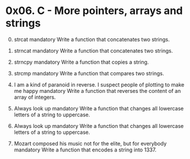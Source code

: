 # 0x06. C - More pointers, arrays and strings

0. strcat
mandatory
Write a function that concatenates two strings.

1. strncat
mandatory
Write a function that concatenates two strings.

2. strncpy
mandatory
Write a function that copies a string.

3. strcmp
mandatory
Write a function that compares two strings.

4. I am a kind of paranoid in reverse. I suspect people of plotting to make me happy
mandatory
Write a function that reverses the content of an array of integers.

5. Always look up
mandatory
Write a function that changes all lowercase letters of a string to uppercase.

5. Always look up
mandatory
Write a function that changes all lowercase letters of a string to uppercase.

7. Mozart composed his music not for the elite, but for everybody
mandatory
Write a function that encodes a string into 1337.
